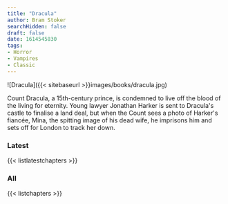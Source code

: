 ```yaml
---
title: "Dracula"
author: Bram Stoker
searchHidden: false
draft: false
date: 1614545830
tags:
- Horror
- Vampires
- Classic
---
```


![Dracula]({{< sitebaseurl >}}images/books/dracula.jpg)

Count Dracula, a 15th-century prince, is condemned to live off the blood of the living for eternity. Young lawyer Jonathan Harker is sent to Dracula's castle to finalise a land deal, but when the Count sees a photo of Harker's fiancée, Mina, the spitting image of his dead wife, he imprisons him and sets off for London to track her down.

### Latest

{{< listlatestchapters >}}

### All

{{< listchapters >}}